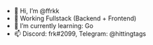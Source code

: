 - 👋 Hi, I’m @ffrkk
- 👀 Working Fullstack (Backend + Frontend)
- 🌱 I’m currently learning: Go
- 📫 Discord: frk#2099, Telegram: @hittingtags
